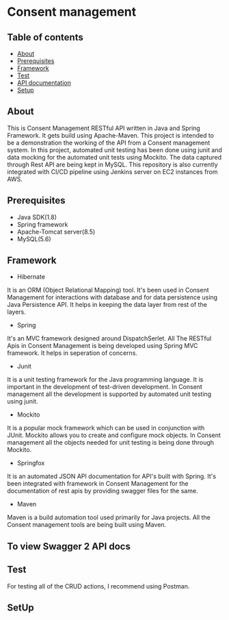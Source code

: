 # Consent management

## Table of contents
* [About](#About)
* [Prerequisites](#Prerequisites)
* [Framework](#Framework)
* [Test](#Test)
* [API documentation](#To)
* [Setup](#Setup)

## About
This is Consent Management RESTful API written in Java and Spring Framework. It gets build using Apache-Maven. This project is intended to be a demonstration the working of the API from a Consent management system. In this project, automated unit testing has been done using junit and data mocking for the automated unit tests using Mockito. The data captured through Rest API are being kept in MySQL. This repository is also currently integrated with CI/CD pipeline using Jenkins server on EC2 instances from AWS. 


## Prerequisites
* Java SDK(1.8)
* Spring framework
* Apache-Tomcat server(8.5)
* MySQL(5.6)

## Framework
* Hibernate

It is an ORM (Object Relational Mapping) tool. It's been used in Consent Management for interactions with database and for data persistence using Java Persistence API. It helps in keeping the data layer from rest of the layers.

* Spring

It's an MVC framework designed around DispatchSerlet. All The RESTful Apis in Consent Management is being developed using Spring MVC framework. It helps in seperation of concerns.

* Junit

It is a unit testing framework for the Java programming language. It is important in the development of test-driven development. In Consent management all the development is supported by automated unit testing using junit.

* Mockito

It is a popular mock framework which can be used in conjunction with JUnit. Mockito allows you to create and configure mock objects. In Consent management all the objects needed for unit testing is being done through Mockito.

* Springfox

It is an automated JSON API documentation for API's built with Spring. It's been integrated with framework in Consent Management for the documentation of rest apis by providing swagger files for the same. 

* Maven

Maven is a build automation tool used primarily for Java projects. All the Consent management tools are being built using Maven.

## To view Swagger 2 API docs


## Test

For testing all of the CRUD actions, I recommend using Postman.

## SetUp
